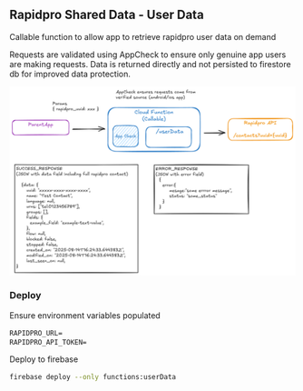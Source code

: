 ## Rapidpro Shared Data - User Data

Callable function to allow app to retrieve rapidpro user data on demand

Requests are validated using AppCheck to ensure only genuine app users are making requests. Data is returned directly and not persisted to firestore db for improved data protection.

![](image.png)

### Deploy

Ensure environment variables populated

```env
RAPIDPRO_URL=
RAPIDPRO_API_TOKEN=
```

Deploy to firebase

```bash
firebase deploy --only functions:userData
```
